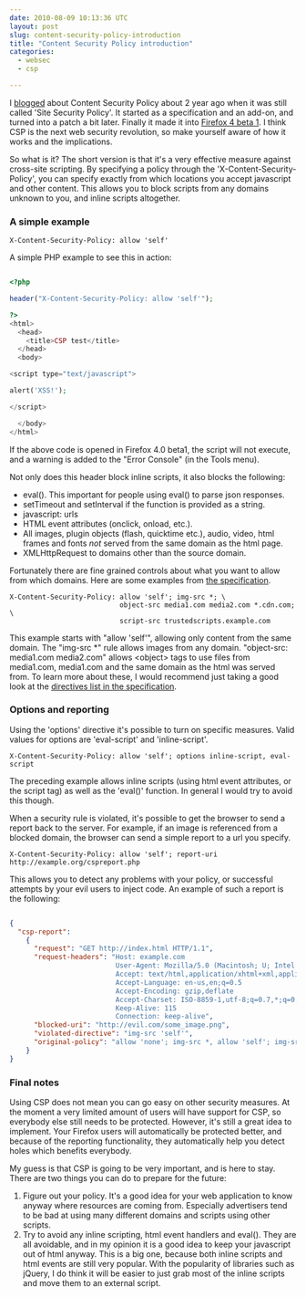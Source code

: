 ```yaml
---
date: 2010-08-09 10:13:36 UTC
layout: post
slug: content-security-policy-introduction
title: "Content Security Policy introduction"
categories:
  - websec
  - csp

---
```

<p>I <a href="http://www.rooftopsolutions.nl/blog/190">blogged</a> about Content Security Policy about 2 year ago when it was still called 'Site Security Policy'. It started as a specification and an add-on, and turned into a patch a bit later. Finally it made it into <a href="http://www.mozilla.com/en-US/firefox/all-beta.html">Firefox 4 beta 1</a>. I think CSP is the next web security revolution, so make yourself aware of how it works and the implications.</p>

<p>So what is it? The short version is that it's a very effective measure against cross-site scripting. By specifying a policy through the 'X-Content-Security-Policy', you can specify exactly from which locations you accept javascript and other content. This allows you to block scripts from any domains unknown to you, and inline scripts altogether.</p>

<h3>A simple example</h3>

```
X-Content-Security-Policy: allow 'self'
```

<p>A simple PHP example to see this in action:</p>

```php

<?php

header("X-Content-Security-Policy: allow 'self'"); 

?>
<html>
  <head>
    <title>CSP test</title>
  </head>
  <body>

<script type="text/javascript">

alert('XSS!');

</script>

  </body>
</html>

```

<p>If the above code is opened in Firefox 4.0 beta1, the script will not execute, and a warning is added to the "Error Console" (in the Tools menu).</p>

<p>Not only does this header block inline scripts, it also blocks the following:</p>

<ul>
  <li>eval(). This important for people using eval() to parse json responses.</li>
  <li>setTimeout and setInterval if the function is provided as a string.</li>
  <li>javascript: urls</li>
  <li>HTML event attributes (onclick, onload, etc.).</li>
  <li>All images, plugin objects (flash, quicktime etc.), audio, video, html frames and fonts <em>not</em> served from the same domain as the html page.</li>
  <li>XMLHttpRequest to domains other than the source domain.</li> 
</ul>

<p>Fortunately there are fine grained controls about what you want to allow from which domains. Here are some examples from <a href="https://wiki.mozilla.org/Security/CSP/Specification">the specification</a>.</p>

```
X-Content-Security-Policy: allow 'self'; img-src *; \
                           object-src media1.com media2.com *.cdn.com; \
                           script-src trustedscripts.example.com

```

<p>This example starts with "allow 'self'", allowing only content from the same domain. The "img-src *" rule allows images from any domain. "object-src: media1.com media2.com" allows &lt;object&gt; tags to use files from media1.com, media1.com and the same domain as the html was served from. To learn more about these, I would recommend just taking a good look at the <a href="https://wiki.mozilla.org/Security/CSP/Specification#Directives">directives list in the specification</a>.</p>

<h3>Options and reporting</h3>

<p>Using the 'options' directive it's possible to turn on specific measures. Valid values for options are 'eval-script' and 'inline-script'.</p>

```
X-Content-Security-Policy: allow 'self'; options inline-script, eval-script
```

<p>The preceding example allows inline scripts (using html event attributes, or the script tag) as well as the 'eval()' function. In general I would try to avoid this though.</p>

<p>When a security rule is violated, it's possible to get the browser to send a report back to the server. For example, if an image is referenced from a blocked domain, the browser can send a simple report to a url you specify.</p>

```
X-Content-Security-Policy: allow 'self'; report-uri http://example.org/cspreport.php
```

<p>This allows you to detect any problems with your policy, or successful attempts by your evil users to inject code. An example of such a report is the following:</p>

```json

{
  "csp-report":
    {
      "request": "GET http://index.html HTTP/1.1",
      "request-headers": "Host: example.com                                                        
                          User-Agent: Mozilla/5.0 (Macintosh; U; Intel Mac OS X 10.5; en-US; rv:1.9.3a5pre) Gecko/20100601 Minefield/3.7a5pre
                          Accept: text/html,application/xhtml+xml,application/xml;q=0.9,*/*;q=0.8  
                          Accept-Language: en-us,en;q=0.5                                          
                          Accept-Encoding: gzip,deflate                                            
                          Accept-Charset: ISO-8859-1,utf-8;q=0.7,*;q=0.7                           
                          Keep-Alive: 115                                                          
                          Connection: keep-alive",
      "blocked-uri": "http://evil.com/some_image.png",
      "violated-directive": "img-src 'self'",
      "original-policy": "allow 'none'; img-src *, allow 'self'; img-src 'self'"
    }
}

```

<h3>Final notes</h3>

<p>Using CSP does not mean you can go easy on other security measures. At the moment a very limited amount of users will have support for CSP, so everybody else still needs to be protected. However, it's still a great idea to implement. Your Firefox users will automatically be protected better, and because of the reporting functionality, they automatically help you detect holes which benefits everybody.</p>

<p>My guess is that CSP is going to be very important, and is here to stay. There are two things you can do to prepare for the future:</p>

<ol>
  <li>Figure out your policy. It's a good idea for your web application to know anyway where resources are coming from. Especially advertisers tend to be bad at using many different domains and scripts using other scripts.</li>
  <li>Try to avoid any inline scripting, html event handlers and eval(). They are all avoidable, and in my opinion it is a good idea to keep your javascript out of html anyway. This is a big one, because both inline scripts and html events are still very popular. With the popularity of libraries such as jQuery, I do think it will be easier to just grab most of the inline scripts and move them to an external script.</li>
</ol>